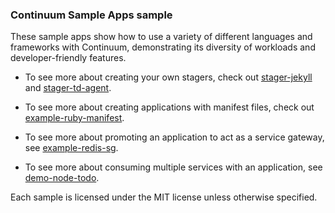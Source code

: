 ### Continuum Sample Apps sample

These sample apps show how to use a variety of different languages and frameworks with Continuum, demonstrating its diversity of workloads and developer-friendly features.

- To see more about creating your own stagers, check out [stager-jekyll](https://github.com/apcera/continuum-sample-apps/tree/master/stager-jekyll) and [stager-td-agent](https://github.com/apcera/continuum-sample-apps/tree/master/stager-td-agent).

- To see more about creating applications with manifest files, check out [example-ruby-manifest](https://github.com/apcera/continuum-sample-apps/tree/master/example-ruby-manifest).

- To see more about promoting an application to act as a service gateway, see [example-redis-sg](https://github.com/apcera/continuum-sample-apps/tree/master/example-redis-sg).

- To see more about consuming multiple services with an application, see [demo-node-todo](https://github.com/apcera/continuum-sample-apps/tree/master/demo-node-todo).

Each sample is licensed under the MIT license unless otherwise specified.
